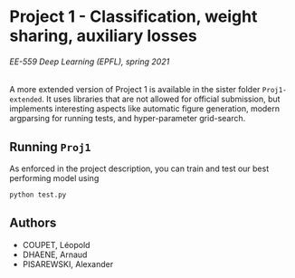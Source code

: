 # Project 1 - Classification, weight sharing, auxiliary losses

###### EE-559 Deep Learning (EPFL), spring 2021

A more extended version of Project 1 is available in the sister folder `Proj1-extended`. It uses libraries that are not allowed for official submission, but implements interesting aspects like automatic figure generation, modern argparsing for running tests, and hyper-parameter grid-search.

## Running `Proj1`

As enforced in the project description, you can train and test our best performing model using

```bash
python test.py
```

## Authors

* COUPET, Léopold
* DHAENE, Arnaud
* PISAREWSKI, Alexander
